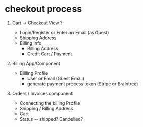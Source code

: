 # checkout process

1. Cart -> Checkout View
	?
	- Login/Register or Enter an Email (as Guest)
	- Shipping Address
	- Billing Info
		- Billing Address
		- Credit Cart / Payment

2. Billing App/Component
	- Billling Profile
		- User or Email (Guest Email)
		- generate payment process token (Stripe or Braintree)

3. Orders / Invoices component
	- Connecting the billing Profile
	- Shipping / Billing Address
	- Cart
	- Status -- shipped? Cancelled?
	
